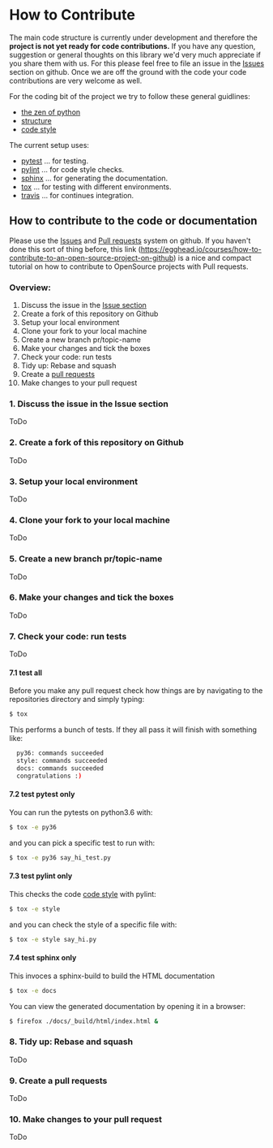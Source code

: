 # How to Contribute
The main code structure is currently under development and therefore the
**project is not yet ready for code contributions.** If you have any question,
suggestion or general thoughts on this library we'd very much appreciate if you
share them with us. For this please feel free to file an issue in the
[Issues](https://github.com/tempoCollaboration/TimeEvolvingMPO/issues) section
on github. Once we are off the ground with the code your code contributions are
very welcome as well.

For the coding bit of the project we try to follow these general guidlines:

* [the zen of python](https://www.python.org/dev/peps/pep-0020/)
* [structure](https://docs.python-guide.org/writing/structure/)
* [code style](https://www.python.org/dev/peps/pep-0008/)

The current setup uses:

* [pytest](https://docs.pytest.org) ... for testing.
* [pylint](https://www.pylint.org/) ... for code style checks.
* [sphinx](https://www.sphinx-doc.org) ... for generating the documentation.
* [tox](https://tox.readthedocs.io) ... for testing with different environments.
* [travis](https://travis-ci.com) ... for continues integration.

## How to contribute to the code or documentation
Please use the
[Issues](https://github.com/tempoCollaboration/TimeEvolvingMPO/issues) and
[Pull requests](https://github.com/tempoCollaboration/TimeEvolvingMPO/pulls)
system on github. If you haven't done this sort of thing before, this link
(https://egghead.io/courses/how-to-contribute-to-an-open-source-project-on-github)
is a nice and compact tutorial on how to contribute to OpenSource projects
with Pull requests.


### Overview:

1. Discuss the issue in the [Issue section](https://github.com/tempoCollaboration/TimeEvolvingMPO/issues)
2. Create a fork of this repository on Github
3. Setup your local environment
4. Clone your fork to your local machine
5. Create a new branch pr/topic-name
6. Make your changes and tick the boxes
7. Check your code: run tests
8. Tidy up: Rebase and squash
9. Create a [pull requests](https://github.com/tempoCollaboration/TimeEvolvingMPO/pulls)
10. Make changes to your pull request

### 1. Discuss the issue in the Issue section
ToDo

### 2. Create a fork of this repository on Github
ToDo

### 3. Setup your local environment
ToDo

### 4. Clone your fork to your local machine
ToDo

### 5. Create a new branch pr/topic-name
ToDo

### 6. Make your changes and tick the boxes
ToDo

### 7. Check your code: run tests
ToDo

#### 7.1 test all
Before you make any pull request check how things are by navigating to the
repositories directory and simply typing:
```bash
$ tox
```
This performs a bunch of tests. If they all pass it will finish with something
like:
```bash
  py36: commands succeeded
  style: commands succeeded
  docs: commands succeeded
  congratulations :)
```

#### 7.2 test pytest only
You can run the pytests on python3.6 with:
```bash
$ tox -e py36
```
and you can pick a specific test to run with:
```bash
$ tox -e py36 say_hi_test.py
```

#### 7.3 test pylint only
This checks the code [code style](https://www.python.org/dev/peps/pep-0008/)
with pylint:
```bash
$ tox -e style
```
and you can check the style of a specific file with:
```bash
$ tox -e style say_hi.py
```

#### 7.4 test sphinx only
This invoces a sphinx-build to build the HTML documentation
```bash
$ tox -e docs
```
You can view the generated documentation by opening it in a browser:
```bash
$ firefox ./docs/_build/html/index.html &
```
### 8. Tidy up: Rebase and squash
ToDo

### 9. Create a pull requests
ToDo

### 10. Make changes to your pull request
ToDo
